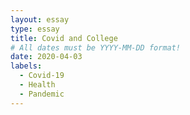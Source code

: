 ```yaml
---
layout: essay
type: essay
title: Covid and College
# All dates must be YYYY-MM-DD format!
date: 2020-04-03
labels:
  - Covid-19
  - Health
  - Pandemic
---
```

